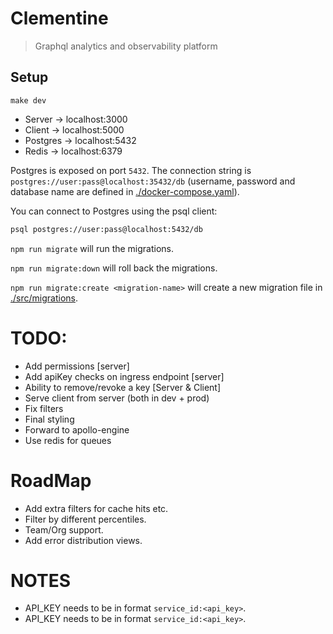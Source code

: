 # Clementine

> Graphql analytics and observability platform

## Setup

```
make dev
```

- Server -> localhost:3000
- Client -> localhost:5000
- Postgres -> localhost:5432
- Redis -> localhost:6379

Postgres is exposed on port `5432`. The connection string is `postgres://user:pass@localhost:35432/db` (username, password and database name are defined in [./docker-compose.yaml](./docker-compose.yaml)).

You can connect to Postgres using the psql client:

```sh
psql postgres://user:pass@localhost:5432/db
```

`npm run migrate` will run the migrations.

`npm run migrate:down` will roll back the migrations.

`npm run migrate:create <migration-name>` will create a new migration file in [./src/migrations](./src/migrations).

# TODO:

- Add permissions [server]
- Add apiKey checks on ingress endpoint [server]
- Ability to remove/revoke a key [Server & Client]
- Serve client from server (both in dev + prod)
- Fix filters
- Final styling
- Forward to apollo-engine
- Use redis for queues

# RoadMap

- Add extra filters for cache hits etc.
- Filter by different percentiles.
- Team/Org support.
- Add error distribution views.

# NOTES

- API_KEY needs to be in format `service_id:<api_key>`.
- API_KEY needs to be in format `service_id:<api_key>`.
